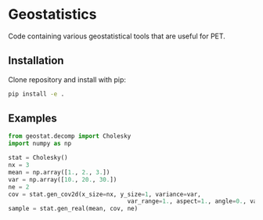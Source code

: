 # Geostatistics
Code containing various geostatistical tools that are useful for PET.

## Installation
Clone repository and install with pip:

```sh
pip install -e .
```
## Examples
```python
from geostat.decomp import Cholesky
import numpy as np

stat = Cholesky()
nx = 3
mean = np.array([1., 2., 3.])
var = np.array([10., 20., 30.])
ne = 2
cov = stat.gen_cov2d(x_size=nx, y_size=1, variance=var,
                                  var_range=1., aspect=1., angle=0., var_type='sph')
sample = stat.gen_real(mean, cov, ne)
```
